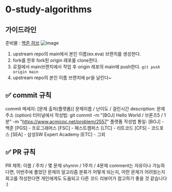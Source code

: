 # 0-study-algorithms
## 가이드라인
준비물 : [백준 허브](https://chrome.google.com/webstore/detail/%EB%B0%B1%EC%A4%80%ED%97%88%EB%B8%8Cbaekjoonhub/ccammcjdkpgjmcpijpahlehmapgmphmk?hl=ko)
![image](https://user-images.githubusercontent.com/81355590/229982626-bc2b3740-e23c-4004-a2c4-4b296c0f7048.png)

1. upstream repo의 main에서 본인 이름(ex.eva) 브랜치를 생성한다.
2. fork를 한후 fork된 origin 레포를 clone한다.
4. 로컬에서 main브랜치에서 작업 후 origin 레포의 main에 push한다. `git push origin main`
5. upstream repo의 본인 이름 브랜치에 pr을 날린다~

## ✅ commit 규칙
commit 메세지: [문제 출처(플랫폼)] 문제이름 / 난이도 / 걸린시간
description: 문제 주소 (option)
터미널에서 작성법:
git commit -m "[BOJ] Hello World / 브론즈5 / 1분" -m "https://www.acmicpc.net/problem/2557"
플랫폼 작성법 통일:
[BOJ] - 백준
[PGS] - 프로그래머스
[FSC] - 패스트캠퍼스
[LTC] - 리트코드
[CFS] - 코드포스
[SEA] - 삼성SW Expert Academy
[ETC] - 그외


## ✅ PR 규칙
PR 제목: 이름 / 주차 / 몇 문제
shynnn / 1주차 / 4문제 
comment는 자유이나 가능하다면, 이번주에 풀었던 문제의 알고리즘 분류가 어떻게 되는지,
어떤 문제가 어려웠는지 회고를 작성한다면 개인에게도 도움되고 다른 코드 리뷰어가 참고하기 좋을 것 같습니다 :)
